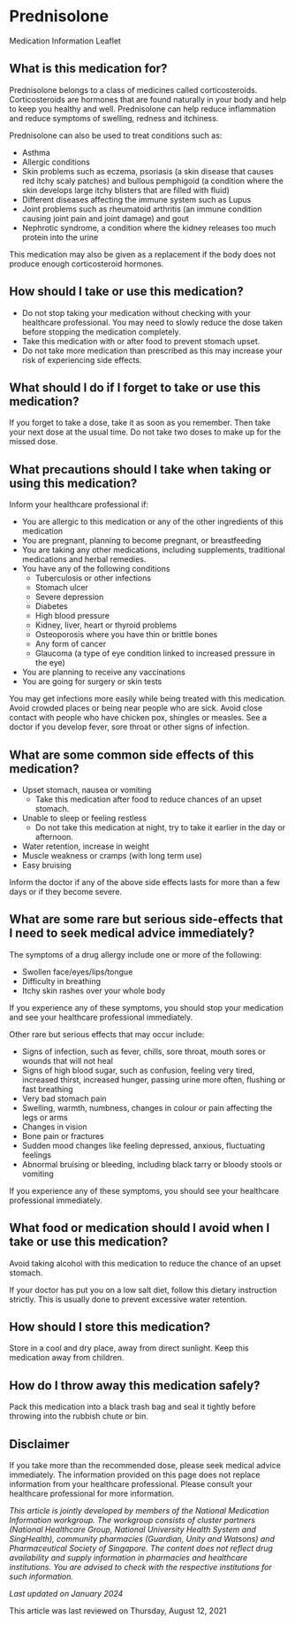# Prednisolone

Medication Information Leaflet

What is this medication for?
----------------------------

Prednisolone belongs to a class of medicines called corticosteroids. Corticosteroids are hormones that are found naturally in your body and help to keep you healthy and well. Prednisolone can help reduce inflammation and reduce symptoms of swelling, redness and itchiness.

Prednisolone can also be used to treat conditions such as:

* Asthma
* Allergic conditions
* Skin problems such as eczema, psoriasis (a skin disease that causes red itchy scaly patches) and bullous pemphigoid (a condition where the skin develops large itchy blisters that are filled with fluid)
* Different diseases affecting the immune system such as Lupus
* Joint problems such as rheumatoid arthritis (an immune condition causing joint pain and joint damage) and gout
* Nephrotic syndrome, a condition where the kidney releases too much protein into the urine

This medication may also be given as a replacement if the body does not produce enough corticosteroid hormones.

How should I take or use this medication?
-----------------------------------------

* Do not stop taking your medication without checking with your healthcare professional. You may need to slowly reduce the dose taken before stopping the medication completely.
* Take this medication with or after food to prevent stomach upset.
* Do not take more medication than prescribed as this may increase your risk of experiencing side effects.

What should I do if I forget to take or use this medication?
------------------------------------------------------------

If you forget to take a dose, take it as soon as you remember. Then take your next dose at the usual time. Do not take two doses to make up for the missed dose.

What precautions should I take when taking or using this medication?
--------------------------------------------------------------------

Inform your healthcare professional if: 

* You are allergic to this medication or any of the other ingredients of this medication
* You are pregnant, planning to become pregnant, or breastfeeding
* You are taking any other medications, including supplements, traditional medications and herbal remedies.
* You have any of the following conditions
  + Tuberculosis or other infections
  + Stomach ulcer
  + Severe depression
  + Diabetes
  + High blood pressure
  + Kidney, liver, heart or thyroid problems
  + Osteoporosis where you have thin or brittle bones
  + Any form of cancer
  + Glaucoma (a type of eye condition linked to increased pressure in the eye)
* You are planning to receive any vaccinations
* You are going for surgery or skin tests

You may get infections more easily while being treated with this medication. Avoid crowded places or being near people who are sick. Avoid close contact with people who have chicken pox, shingles or measles. See a doctor if you develop fever, sore throat or other signs of infection.

What are some common side effects of this medication?
-----------------------------------------------------

* Upset stomach, nausea or vomiting
  + Take this medication after food to reduce chances of an upset stomach.
* Unable to sleep or feeling restless
  + Do not take this medication at night, try to take it earlier in the day or afternoon.
* Water retention, increase in weight
* Muscle weakness or cramps (with long term use)
* Easy bruising

Inform the doctor if any of the above side effects lasts for more than a few days or if they become severe.

What are some rare but serious side-effects that I need to seek medical advice immediately?
-------------------------------------------------------------------------------------------

The symptoms of a drug allergy include one or more of the following:

* Swollen face/eyes/lips/tongue
* Difficulty in breathing
* Itchy skin rashes over your whole body

If you experience any of these symptoms, you should stop your medication and see your healthcare professional immediately.

Other rare but serious effects that may occur include:

* Signs of infection, such as fever, chills, sore throat, mouth sores or wounds that will not heal
* Signs of high blood sugar, such as confusion, feeling very tired, increased thirst, increased hunger, passing urine more often, flushing or fast breathing
* Very bad stomach pain
* Swelling, warmth, numbness, changes in colour or pain affecting the legs or arms
* Changes in vision
* Bone pain or fractures
* Sudden mood changes like feeling depressed, anxious, fluctuating feelings
* Abnormal bruising or bleeding, including black tarry or bloody stools or vomiting

If you experience any of these symptoms, you should see your healthcare professional immediately.

What food or medication should I avoid when I take or use this medication?
--------------------------------------------------------------------------

Avoid taking alcohol with this medication to reduce the chance of an upset stomach.

If your doctor has put you on a low salt diet, follow this dietary instruction strictly. This is usually done to prevent excessive water retention.

How should I store this medication?
-----------------------------------

Store in a cool and dry place, away from direct sunlight. Keep this medication away from children.

How do I throw away this medication safely?
-------------------------------------------

Pack this medication into a black trash bag and seal it tightly before throwing into the rubbish chute or bin.

Disclaimer
----------

If you take more than the recommended dose, please seek medical advice immediately. The information provided on this page does not replace information from your healthcare professional. Please consult your healthcare professional for more information.

*This article is jointly developed by members of the National Medication Information workgroup. The workgroup consists of cluster partners (National Healthcare Group, National University Health System and SingHealth), community pharmacies (Guardian, Unity and Watsons) and Pharmaceutical Society of Singapore. The content does not reflect drug availability and supply information in pharmacies and healthcare institutions. You are advised to check with the respective institutions for such information.*

*Last updated on January 2024*

This article was last reviewed on
Thursday, August 12, 2021
